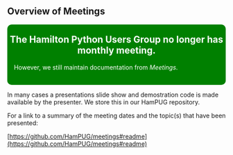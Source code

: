 <!-- Ian 2023-03-23 -->

## Overview of Meetings

<!-- Add Green message to each web-page that works OK.. -->
<div class="warning" style='padding:0.1em; background-color:green; color:white; border-radius: 10px;'> 
<span>
<h2 style='margin-top:1em; text-align:center'>
<b>The Hamilton Python Users Group no longer has monthly meeting.</b></h2>
<p style='margin-left:1em;'>
However, we still maintain documentation from <i>Meetings</i>.<br><br>
</p></span></div>

In many cases a presentations slide show and demostration code is made available by
the presenter. We store this in our HamPUG repository.

For a link to a summary of the meeting dates and the topic(s) that have been presented:

[https://github.com/HamPUG/meetings#readme](https://github.com/HamPUG/meetings#readme)


